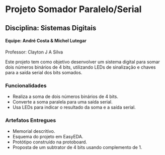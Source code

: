 # Projeto Somador Paralelo/Serial

## Disciplina: Sistemas Digitais  
#### Equipe: André Costa & Michel Lutegar

Professor: Clayton J A Silva  

Este projeto tem como objetivo desenvolver um sistema digital para somar dois números binários de 4 bits, utilizando LEDs de sinalização e chaves para a saída serial dos bits somados.

### Funcionalidades
- Realiza a soma de dois números binários de 4 bits.
- Converte a soma paralela para uma saída serial.
- Usa LEDs para indicar o resultado da soma e a saída serial.

### Artefatos Entregues
- Memorial descritivo.
- Esquema do projeto em EasyEDA.
- Protótipo construído na protoboard.
- Proposta de um subtrator de 4 bits usando complemento de 1.
